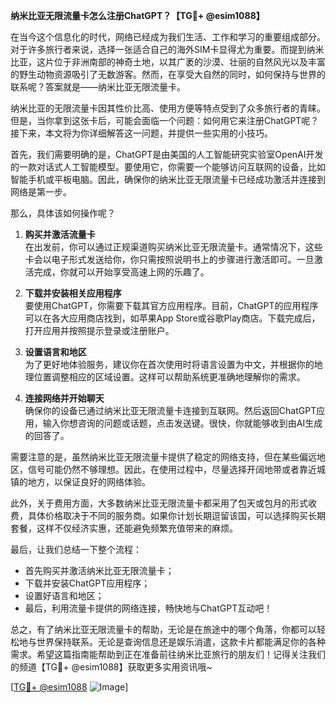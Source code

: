 **纳米比亚无限流量卡怎么注册ChatGPT？【TG💪+ @esim1088】**

在当今这个信息化的时代，网络已经成为我们生活、工作和学习的重要组成部分。对于许多旅行者来说，选择一张适合自己的海外SIM卡显得尤为重要。而提到纳米比亚，这片位于非洲南部的神奇土地，以其广袤的沙漠、壮丽的自然风光以及丰富的野生动物资源吸引了无数游客。然而，在享受大自然的同时，如何保持与世界的联系呢？答案就是——纳米比亚无限流量卡。

纳米比亚的无限流量卡因其性价比高、使用方便等特点受到了众多旅行者的青睐。但是，当你拿到这张卡后，可能会面临一个问题：如何用它来注册ChatGPT呢？接下来，本文将为你详细解答这一问题，并提供一些实用的小技巧。

首先，我们需要明确的是，ChatGPT是由美国的人工智能研究实验室OpenAI开发的一款对话式人工智能模型。要使用它，你需要一个能够访问互联网的设备，比如智能手机或平板电脑。因此，确保你的纳米比亚无限流量卡已经成功激活并连接到网络是第一步。

那么，具体该如何操作呢？

1. **购买并激活流量卡**  
   在出发前，你可以通过正规渠道购买纳米比亚无限流量卡。通常情况下，这些卡会以电子形式发送给你，你只需按照说明书上的步骤进行激活即可。一旦激活完成，你就可以开始享受高速上网的乐趣了。

2. **下载并安装相关应用程序**  
   要使用ChatGPT，你需要下载其官方应用程序。目前，ChatGPT的应用程序可以在各大应用商店找到，如苹果App Store或谷歌Play商店。下载完成后，打开应用并按照提示登录或注册账户。

3. **设置语言和地区**  
   为了更好地体验服务，建议你在首次使用时将语言设置为中文，并根据你的地理位置调整相应的区域设置。这样可以帮助系统更准确地理解你的需求。

4. **连接网络并开始聊天**  
   确保你的设备已通过纳米比亚无限流量卡连接到互联网。然后返回ChatGPT应用，输入你想咨询的问题或话题，点击发送键。很快，你就能够收到由AI生成的回答了。

需要注意的是，虽然纳米比亚无限流量卡提供了稳定的网络支持，但在某些偏远地区，信号可能仍然不够理想。因此，在使用过程中，尽量选择开阔地带或者靠近城镇的地方，以保证良好的网络体验。

此外，关于费用方面，大多数纳米比亚无限流量卡都采用了包天或包月的形式收费，具体价格取决于不同的服务商。如果你计划长期逗留该国，可以选择购买长期套餐，这样不仅经济实惠，还能避免频繁充值带来的麻烦。

最后，让我们总结一下整个流程：
- 首先购买并激活纳米比亚无限流量卡；
- 下载并安装ChatGPT应用程序；
- 设置好语言和地区；
- 最后，利用流量卡提供的网络连接，畅快地与ChatGPT互动吧！

总之，有了纳米比亚无限流量卡的帮助，无论是在旅途中的哪个角落，你都可以轻松地与世界保持联系。无论是查询信息还是娱乐消遣，这款卡片都能满足你的各种需求。希望这篇指南能帮助到正在准备前往纳米比亚旅行的朋友们！记得关注我们的频道【TG💪+ @esim1088】获取更多实用资讯哦~

[[TG💪+ @esim1088](https://t.me/s/esim1088) ![Image](https://i.postimg.cc/4NQfJmqS/Snipaste-2025-05-13-00-14-12.png)]